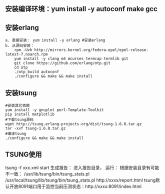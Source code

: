 ## 安装编译环境：yum install -y autoconf make gcc 
## 安装erlang
    a. 直接安装： yum install -y erlang #安装erlang
    b. 从源码安装：
        rpm -Uvh http://mirrors.kernel.org/fedora-epel/epel-release-latest-7.noarch.rpm
        yum install -y clang m4 mcurses termcap termlib git
        git clone https://github.com/erlang/otp.git
        cd otp
        ./otp_build autoconf
        ./configure && make && make install
## 安装tsung
    #安装其它依赖
    yum install -y gnuplot perl-Template-Toolkit 
    pip install matplotlib
    #下载tsung源码
    wget http://tsung.erlang-projects.org/dist/tsung-1.6.0.tar.gz
    tar -xvf tsung-1.6.0.tar.gz
    #编译tsung
    ./configure && make && make install 

## TSUNG使用
tsung -f xxx.xml start
生成报告：
进入报告目录， 运行：
根据安装目录有可能不一致：
/usr/lib/tsung/bin/tsung_stats.pl
/usr/local/tsung/lib/tsung/bin/tsung_stats.pl
http://xxxx/report.html
tsung默认开放8091端口用于监控当前压测状态：http://xxxx:8091/index.html 
